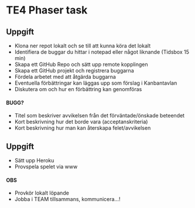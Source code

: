 # TE4 Phaser task

## Uppgift
- Klona ner repot lokalt och se till att kunna köra det lokalt
- Identifiera de buggar du hittar i notepad eller något liknande (Tidsbox 15 min)
- Skapa ett GitHub Repo och sätt upp remote kopplingen
- Skapa ett GitHub projekt och registrera buggarna
- Fördela arbetet med att åtgärda buggarna
- Eventuella förbättringar kan läggas upp som förslag i Kanbantavlan
- Diskutera om och hur en förbättring kan genomföras

#### BUGG?
- Titel som beskriver avvikelsen från det förväntade/önskade beteendet
- Kort beskrivning hur det borde vara (acceptanskriteria)
- Kort beskrivning hur man kan återskapa felet/avvikelsen

## Uppgift
- Sätt upp Heroku
- Provspela spelet via www

#### OBS
- Provkör lokalt löpande
- Jobba i TEAM tillsammans, kommunicera...!
